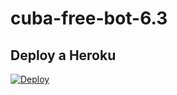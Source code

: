 # cuba-free-bot-6.3
## Deploy a Heroku

[![Deploy](https://www.herokucdn.com/deploy/button.svg)](https://heroku.com/deploy?template=https://github.com/BigSmokeCuba/Jose19) 





